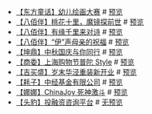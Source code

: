 
* [【东方童话】幼儿绘画大赛](https://github.com/forever-z-133/small-works/tree/master/2/dfth-child-draw/) # [预览](https://forever-z-133.github.io/small-works/2/dfth-child-draw/dist/)
* [【八佰伴】桃花十里，魔镜探前世](https://github.com/forever-z-133/small-works/tree/master/2/bbb-prev-life/) # [预览](https://forever-z-133.github.io/small-works/2/bbb-prev-life/)
* [【八佰伴】有缘千里来对诗](https://github.com/forever-z-133/small-works/tree/master/2/bbb-love-poems/) # [预览](https://forever-z-133.github.io/small-works/2/bbb-love-poems/)
* [【八佰伴】“伊”声母亲的祝福](https://github.com/forever-z-133/small-works/tree/master/2/bbb-mother-day/) # [预览](https://forever-z-133.github.io/small-works/2/bbb-mother-day/)
* [【坤鼎】中秋国庆与你同行](https://github.com/forever-z-133/small-works/tree/master/2/kdc-10-1/) # [预览](https://forever-z-133.github.io/small-works/2/kdc-10-1/)
* [【商委】上海购物节普陀 Style](https://github.com/forever-z-133/small-works/tree/master/2/pt-paper/) # [预览](https://forever-z-133.github.io/small-works/2/pt-paper/)
* [【吉买盛】岁末华泾重装新开业](https://github.com/forever-z-133/small-works/tree/master/2/gms-12-19/) # [预览](https://forever-z-133.github.io/small-works/2/gms-12-19/)
* [【耗子】中经基金有限公司](https://github.com/forever-z-133/small-works/tree/master/2/zj-office-web/) # [预览](https://forever-z-133.github.io/small-works/2/zj-office-web/)
* [【娜娜】ChinaJoy 死神激斗](https://github.com/forever-z-133/small-works/tree/master/2/ll-china-joy/) # [预览](https://forever-z-133.github.io/small-works/2/ll-china-joy/)
* [【头豹】投融资咨询平台](https://github.com/forever-z-133/small-works/tree/master/2/tb-invesetment/) # [无预览](#)